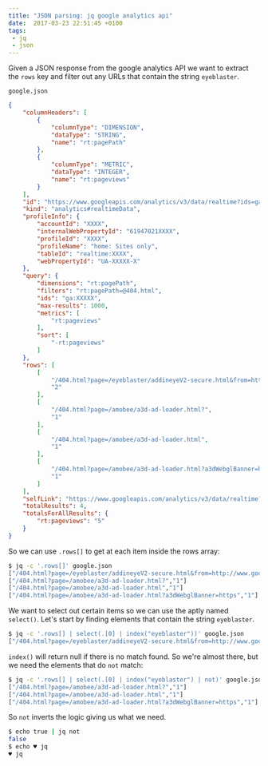 ```yaml
---
title: "JSON parsing: jq google analytics api"
date:  2017-03-23 22:51:45 +0100
tags:
 - jq
 - json
---
```


Given a JSON response from the google analytics API we want to
extract the `rows` key and filter out any URLs that contain
the string `eyeblaster`.

`google.json`

```json
{
    "columnHeaders": [
        {
            "columnType": "DIMENSION",
            "dataType": "STRING",
            "name": "rt:pagePath"
        },
        {
            "columnType": "METRIC",
            "dataType": "INTEGER",
            "name": "rt:pageviews"
        }
    ],
    "id": "https://www.googleapis.com/analytics/v3/data/realtime?ids=ga:XXXXX",
    "kind": "analytics#realtimeData",
    "profileInfo": {
        "accountId": "XXXX",
        "internalWebPropertyId": "61947021XXXX",
        "profileId": "XXXX",
        "profileName": "home: Sites only",
        "tableId": "realtime:XXXX",
        "webPropertyId": "UA-XXXXX-X"
    },
    "query": {
        "dimensions": "rt:pagePath",
        "filters": "rt:pagePath=@404.html",
        "ids": "ga:XXXXX",
        "max-results": 1000,
        "metrics": [
            "rt:pageviews"
        ],
        "sort": [
            "-rt:pageviews"
        ]
    },
    "rows": [
        [
            "/404.html?page=/eyeblaster/addineyeV2-secure.html&from=http://www.google.com/",
            "2"
        ],
        [
            "/404.html?page=/amobee/a3d-ad-loader.html?",
            "1"
        ],
        [
            "/404.html?page=/amobee/a3d-ad-loader.html",
            "1"
        ],
        [
            "/404.html?page=/amobee/a3d-ad-loader.html?a3dWebglBanner=https",
            "1"
        ]
    ],
    "selfLink": "https://www.googleapis.com/analytics/v3/data/realtime?ids=",
    "totalResults": 4,
    "totalsForAllResults": {
        "rt:pageviews": "5"
    }
}
```

So we can use `.rows[]` to get at each item inside the rows array:

```bash
$ jq -c '.rows[]' google.json
["/404.html?page=/eyeblaster/addineyeV2-secure.html&from=http://www.google.com/","2"]
["/404.html?page=/amobee/a3d-ad-loader.html?","1"]
["/404.html?page=/amobee/a3d-ad-loader.html","1"]
["/404.html?page=/amobee/a3d-ad-loader.html?a3dWebglBanner=https","1"]
```

We want to select out certain items so we can use the aptly named `select()`. Let's start
by finding elements that contain the string `eyeblaster`.

```bash
$ jq -c '.rows[] | select(.[0] | index("eyeblaster"))' google.json
["/404.html?page=/eyeblaster/addineyeV2-secure.html&from=http://www.google.com/","2"]
```

`index()` will return null if there is no match found. So we're almost there, but 
we need the elements that do `not` match:

```bash
$ jq -c '.rows[] | select(.[0] | index("eyeblaster") | not)' google.json
["/404.html?page=/amobee/a3d-ad-loader.html?","1"]
["/404.html?page=/amobee/a3d-ad-loader.html","1"]
["/404.html?page=/amobee/a3d-ad-loader.html?a3dWebglBanner=https","1"]
```

So `not` inverts the logic giving us what we need. 

```bash
$ echo true | jq not
false
$ echo ♥ jq
♥ jq
```

